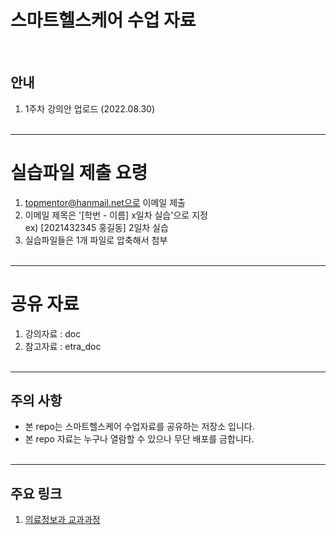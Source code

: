 # 스마트헬스케어 수업 자료 
<br>

## 안내
1. 1주차 강의안 업로드 (2022.08.30) 
<br><br>

-----------------------------------
# 실습파일 제출 요령

1. topmentor@hanmail.net으로 이메일 제출 
2. 이메일 제목은 '[학번 - 이름] x일차 실습'으로 지정 <br>
   ex) [2021432345 홍길동] 2일차 실습
3. 실습파일들은 1개 파일로 압축해서 첨부
<br><br>


-----------------------------------
# 공유 자료

1. 강의자료 : doc 
2. 참고자료 : etra_doc
<br><br>

-----------------------------------
## 주의 사항
* 본 repo는 스마트헬스케어 수업자료를 공유하는 저장소 입니다. 
* 본 repo 자료는 누구나 열람할 수 있으나 무단 배포를 금합니다.
<br><br>

-----------------------------------

## 주요 링크
1. [의료정보과 교과과정](https://www.shu.ac.kr/file/announcing/cur_mis_2021.pdf) <br>
<br><br>




